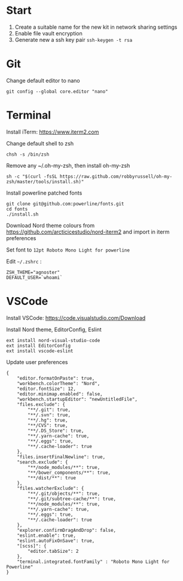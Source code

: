 # Start

1. Create a suitable name for the new kit in network sharing settings
2. Enable file vault encryption
3. Generate new a ssh key pair `ssh-keygen -t rsa`

# Git

Change default editor to nano 
```
git config --global core.editor "nano"
```

# Terminal

Install iTerm: https://www.iterm2.com

Change default shell to zsh 
```
chsh -s /bin/zsh
```

Remove any ~/.oh-my-zsh, then install oh-my-zsh
```
sh -c "$(curl -fsSL https://raw.github.com/robbyrussell/oh-my-zsh/master/tools/install.sh)"
```

Install powerline patched fonts
```
git clone git@github.com:powerline/fonts.git 
cd fonts
./install.sh
```
Download Nord theme colours from https://github.com/arcticicestudio/nord-iterm2 and import in iterm preferences

Set font to `12pt Roboto Mono Light for powerline`


Edit `~/.zshrc` :
```
ZSH_THEME="agnoster"
DEFAULT_USER=`whoami`
```


# VSCode 

Install VSCode: https://code.visualstudio.com/Download

Install Nord theme, EditorConfig, Eslint
```
ext install nord-visual-studio-code
ext install EditorConfig
ext install vscode-eslint
```

Update user preferences
```
{
    "editor.formatOnPaste": true,
    "workbench.colorTheme": "Nord",
    "editor.fontSize": 12,
    "editor.minimap.enabled": false,
    "workbench.startupEditor": "newUntitledFile",
    "files.exclude": {
        "**/.git": true,
        "**/.svn": true,
        "**/.hg": true,
        "**/CVS": true,
        "**/.DS_Store": true,
        "**/.yarn-cache": true,
        "**/.eggs": true,
        "**/.cache-loader": true
    },
    "files.insertFinalNewline": true,
    "search.exclude": {
        "**/node_modules/**": true,
        "**/bower_components/**": true,
        "**/dist/**": true
    },
    "files.watcherExclude": {
        "**/.git/objects/**": true,
        "**/.git/subtree-cache/**": true,
        "**/node_modules/**": true,
        "**/.yarn-cache": true,
        "**/.eggs": true,
        "**/.cache-loader": true
    },
    "explorer.confirmDragAndDrop": false,
    "eslint.enable": true,
    "eslint.autoFixOnSave": true,
    "[scss]": {
        "editor.tabSize": 2
    },
    "terminal.integrated.fontFamily" : "Roboto Mono Light for Powerline"
}
```
